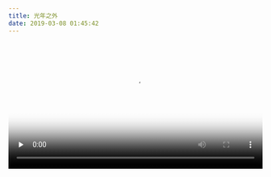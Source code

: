 ```yaml
---
title: 光年之外 
date: 2019-03-08 01:45:42
---
```

<video width='100%' preload="none" controls="controls" poster="http://p1.music.126.net/T5u6tvoe6_AJkbOBP6jsIQ==/18635622580858178.jpg&restrict=false&width=640&height=400" preload="auto" src="https://blog-staryu-cn.oss-cn-shanghai.aliyuncs.com/201X/mp4-blog-201X/GEM-%E5%85%89%E5%B9%B4%E4%B9%8B%E5%A4%96.mp4"></video>
